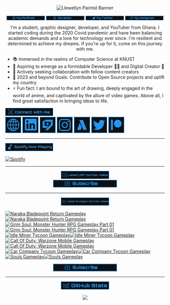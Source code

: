 <!-- Banner -->
<p align="center">
<img src="./images/banner/github-banner-v2.gif" alt="Llewellyn Paintsil Banner" title="Llewellyn Paintsil Banner" loading="eager" decoding="async" longdesc="I'm Llewellyn Adonteng Paintsil. A Christian, web developer, Content Creator, Gamer, Graphic Designer, and anime lover. This is just an improved version of my banner by the way. Hope to work with more people and improve my skills.">
</p>

<div align="center">

<!-- INTRO BADGES START -->
<p>
<!-- My portfolio -->
<a href="https://llewellyn-portfolio.vercel.app/" target="_blank">
<img src="./images/badge/my-portfolio-active.png" align="center" width="24%" alt="Llewellyn's Portfolio Badge [Down]" title="Llewellyn's Portfolio [Down]" loading="eager" decoding="async" longdesc="A custom made badge that leads to the Portfolio of Llewellyn Adonteng Paintsil"></a> 
<!-- My Github -->
<a href="https://github.com/Llewellyn500" target="_blank">
<img src="./images/badge/socialize.png" align="center" width="24%" alt="Llewellyn's Github Profile Badge" title="Llewellyn's Github Profile" loading="eager" decoding="async" longdesc="A custom made badge that leads to the Github Profile of Llewellyn Adonteng Paintsil"></a>
<!-- My Twitter -->
<a href="https://twitter.com/LlewellynAdont1" target="_blank">
<img src="./images/badge/my-twitter.png" align="center" width="24%" alt="Llewellyn's Twitter Badge" title="Llewellyn's Twitter" loading="eager" decoding="async" longdesc="A custom made badge that leads to the Twitter account of Llewellyn Adonteng Paintsil"></a>
<!-- My Instagram -->
<a href="https://instagram.com/llewellynpaint?igshid=MzNINGNkZWQ4Mg==" target="_blank">
<img src="./images/badge/my-instagram.png" width="24%" align="center" alt="Llewellyn's Instagram Badge" title="Llewellyn's Instagram" loading="eager" decoding="async" longdesc="A custom made badge that leads to the instagram account of Llewellyn Adonteng Paintsil"></a>
</p>
<!-- INTRO BADGES END -->

<!-- BODY START -->
<p>
I'm a student, graphic designer, developer, and YouTuber from Ghana. I started coding during the 2020 Covid pandemic and have been balancing academic demands and a love for technology ever since. I'm resilient and determined to achieve my dreams. If you're up for it, come on this journey with me.
</p>
</div>

<p>
<ul>
<li>📚 Immersed in the realms of Computer Science at KNUST</li>
<li>🌱 Aspiring to emerge as a formidable Developer 👨‍💻 and Digital Creator 🎥</li>
<li>👯 Actively seeking collaboration with fellow content creators
</li>
<li>🥅 2023 and beyond Goals: Contribute to Open Source projects and uplift my country
</li>
<li>⚡ Fun fact: I am bound to the art of drawing, deeply engaged in the world of anime, and captivated by the allure of video games. Above all, I find great satisfaction in bringing ideas to life.</li>
</ul>
</p>
<!-- BODY END -->

<!-- SOCIAL MEDIA LINKS START -->
<div>
<img src="./images/badge/connect-with-me.png"  width="30%" alt="connect with me" title="Connect with me" loading="eager" decoding="async" />
</div>
<div>
<a href="https://llewellyn-portfolio.vercel.app/" target="_blank">
<img src="./images/icons/portfolio-[up].png" width="10%" alt="Llewellyn Portfolio Icon" title="Llewellyn's Portfolio" loading="lazy" decoding="async" longdesc="A custom made icon that leads to the Portfolio of Llewellyn Adonteng Paintsil"/></a>
<a href="https://www.linkedin.com/in/llewellynpaintsil" target="_blank">
<img src="./images/icons/linkedin.png" width="10%" alt="Llewellyn Linkedin Profile Icon" title="Llewellyn's Linkedin Profile" loading="lazy" decoding="async" longdesc="A custom made icon that leads to the Linkedin of Llewellyn Adonteng Paintsil"/></a>
<a href="https://www.youtube.com/@lap-tutorials" target="_blank">
<img src="./images/icons/lap.png" width="10%" alt="LAP Youtube Channel Icon" title="LAP YouTube Channel" loading="lazy" decoding="async" longdesc="A custom made icon that leads to the LAP youtube Channel"/></a>
<a href="https://instagram.com/llewellynpaint?igshid=MzNINGNkZWQ4Mg==" target="_blank">
<img src="./images/icons/instagram.png" width="10%" alt="Llewellyn Instagram Icon" title="Llewellyn's Instagram" loading="lazy" decoding="async" longdesc="A custom made icon that leads to the Instagram account of Llewellyn Adonteng Paintsil"/></a>
<a href="https://www.youtube.com/@arclapain" target="_blank">
<img src="./images/icons/arclapain.png" width="10%" alt="Arclapain YouTube Channel Icon" title="Arclapain YouTube Channel" loading="lazy" decoding="async" longdesc="A custom made icon that leads to the Channel of Arclapain"/></a>
<a href="https://twitter.com/LlewellynAdont1" target="_blank">
<img src="./images/icons/twitter.png" width="10%" alt="Llewellyn Twitter Icon" title="Llewellyn's Twitter Account" loading="lazy" decoding="async" longdesc="A custom made icon that leads to the Twitter of Llewellyn Adonteng Paintsil"/></a>
<a href="https://www.patreon.com/LPTeach" target="_blank">
<img src="./images/icons/patreon.png" width="10%" alt="Llewellyn Patreon Icon" title="Llewellyn's Patreon" loading="lazy" decoding="async" longdesc="A custom made icon that leads to the Patreon of Llewellyn Adonteng Paintsil"/></a>
</div>
<!-- SOCIAL MEDIA LINKS END -->

---

<!-- Spotify now playing start -->
<div>
<img src="./images/badge/spotify-now-play.png"  width="30%" alt="spotify now playing" title="Spotify Now Playing" loading="eager" decoding="async"/>
</div>
<div>

[![Spotify](https://spotify-now-playing-two-nu.vercel.app/api/spotify)](https://open.spotify.com/user/31oqgy33mbfmztovhp2eguowwti4)

</div>
<!-- Spotify now playing end -->

---

<div align="center">
<img src="./images/badge/latest-lap-youtube-videos.png"  width="30%" alt="lap youtube videos" title="LAP - Tutorials YouTube Video" loading="eager" decoding="async" />
</div>
<div>

<!-- BEGIN LAP-TUTORIALS-YOUTUBE-CARDS -->

<!-- END LAP-TUTORIALS-YOUTUBE-CARDS -->

<div align="center">
<a href="https://www.youtube.com/@lap-tutorials">
<img src="./images/badge/subscribe.png" width="40%" alt="Subscribe button" title="Subscribe Button" loading="eager" decoding="async" longdesc="A custom made subscribe button"/></a>
</div>

---

<div align="center">
<img src="./images/badge/latest-arclapain-youtube-video.png"  width="30%" alt="arclapain youtube videos" title="Arclapain YouTube Videos" loading="eager" decoding="async" />
</div>
<div>

<!-- BEGIN ARCLAPAIN-YOUTUBE-CARDS -->
[![Naraka Bladepoint Return Gameplay](https://ytcards.demolab.com/?id=029N4VmuHw4&title=Naraka+Bladepoint+Return+Gameplay&lang=en&timestamp=1714168800&background_color=%23101010&title_color=%23FBFBFD&stats_color=%232196f3&max_title_lines=1&width=250&border_radius=5 "Naraka Bladepoint Return Gameplay")](https://www.youtube.com/watch?v=029N4VmuHw4#gh-dark-mode-only)[![Naraka Bladepoint Return Gameplay](https://ytcards.demolab.com/?id=029N4VmuHw4&title=Naraka+Bladepoint+Return+Gameplay&lang=en&timestamp=1714168800&background_color=%23101010&title_color=%23FBFBFD&stats_color=%232196f3&max_title_lines=1&width=250&border_radius=5 "Naraka Bladepoint Return Gameplay")](https://www.youtube.com/watch?v=029N4VmuHw4#gh-light-mode-only)
[![Grim Soul: Monster Hunter RPG Gameplay Part 01](https://ytcards.demolab.com/?id=H0jnMqrnSqQ&title=Grim+Soul%3A+Monster+Hunter+RPG+Gameplay+Part+01&lang=en&timestamp=1713996009&background_color=%23101010&title_color=%23FBFBFD&stats_color=%232196f3&max_title_lines=1&width=250&border_radius=5 "Grim Soul: Monster Hunter RPG Gameplay Part 01")](https://www.youtube.com/watch?v=H0jnMqrnSqQ#gh-dark-mode-only)[![Grim Soul: Monster Hunter RPG Gameplay Part 01](https://ytcards.demolab.com/?id=H0jnMqrnSqQ&title=Grim+Soul%3A+Monster+Hunter+RPG+Gameplay+Part+01&lang=en&timestamp=1713996009&background_color=%23101010&title_color=%23FBFBFD&stats_color=%232196f3&max_title_lines=1&width=250&border_radius=5 "Grim Soul: Monster Hunter RPG Gameplay Part 01")](https://www.youtube.com/watch?v=H0jnMqrnSqQ#gh-light-mode-only)
[![Idle Miner Tycoon Gameplay](https://ytcards.demolab.com/?id=I20unaHxKMw&title=Idle+Miner+Tycoon+Gameplay&lang=en&timestamp=1713823207&background_color=%23101010&title_color=%23FBFBFD&stats_color=%232196f3&max_title_lines=1&width=250&border_radius=5 "Idle Miner Tycoon Gameplay")](https://www.youtube.com/watch?v=I20unaHxKMw#gh-dark-mode-only)[![Idle Miner Tycoon Gameplay](https://ytcards.demolab.com/?id=I20unaHxKMw&title=Idle+Miner+Tycoon+Gameplay&lang=en&timestamp=1713823207&background_color=%23101010&title_color=%23FBFBFD&stats_color=%232196f3&max_title_lines=1&width=250&border_radius=5 "Idle Miner Tycoon Gameplay")](https://www.youtube.com/watch?v=I20unaHxKMw#gh-light-mode-only)
[![Call Of Duty: Warzone Mobile Gameplay](https://ytcards.demolab.com/?id=yiu9f05jll4&title=Call+Of+Duty%3A+Warzone+Mobile+Gameplay&lang=en&timestamp=1713564036&background_color=%23101010&title_color=%23FBFBFD&stats_color=%232196f3&max_title_lines=1&width=250&border_radius=5 "Call Of Duty: Warzone Mobile Gameplay")](https://www.youtube.com/watch?v=yiu9f05jll4#gh-dark-mode-only)[![Call Of Duty: Warzone Mobile Gameplay](https://ytcards.demolab.com/?id=yiu9f05jll4&title=Call+Of+Duty%3A+Warzone+Mobile+Gameplay&lang=en&timestamp=1713564036&background_color=%23101010&title_color=%23FBFBFD&stats_color=%232196f3&max_title_lines=1&width=250&border_radius=5 "Call Of Duty: Warzone Mobile Gameplay")](https://www.youtube.com/watch?v=yiu9f05jll4#gh-light-mode-only)
[![Car Company Tycoon Gameplay](https://ytcards.demolab.com/?id=EGUjjLxDzGY&title=Car+Company+Tycoon+Gameplay&lang=en&timestamp=1713391208&background_color=%23101010&title_color=%23FBFBFD&stats_color=%232196f3&max_title_lines=1&width=250&border_radius=5 "Car Company Tycoon Gameplay")](https://www.youtube.com/watch?v=EGUjjLxDzGY#gh-dark-mode-only)[![Car Company Tycoon Gameplay](https://ytcards.demolab.com/?id=EGUjjLxDzGY&title=Car+Company+Tycoon+Gameplay&lang=en&timestamp=1713391208&background_color=%23101010&title_color=%23FBFBFD&stats_color=%232196f3&max_title_lines=1&width=250&border_radius=5 "Car Company Tycoon Gameplay")](https://www.youtube.com/watch?v=EGUjjLxDzGY#gh-light-mode-only)
[![Souls Gameplay](https://ytcards.demolab.com/?id=5BEfkyTVWIs&title=Souls+Gameplay&lang=en&timestamp=1713218403&background_color=%23101010&title_color=%23FBFBFD&stats_color=%232196f3&max_title_lines=1&width=250&border_radius=5 "Souls Gameplay")](https://www.youtube.com/watch?v=5BEfkyTVWIs#gh-dark-mode-only)[![Souls Gameplay](https://ytcards.demolab.com/?id=5BEfkyTVWIs&title=Souls+Gameplay&lang=en&timestamp=1713218403&background_color=%23101010&title_color=%23FBFBFD&stats_color=%232196f3&max_title_lines=1&width=250&border_radius=5 "Souls Gameplay")](https://www.youtube.com/watch?v=5BEfkyTVWIs#gh-light-mode-only)
<!-- END ARCLAPAIN-YOUTUBE-CARDS -->

<div align="center">
<a href="https://www.youtube.com/@arclapain">
<img src="./images/badge/subscribe.png" width="40%" alt="Subscribe button" title="Subscribe Button" loading="eager" decoding="async" longdesc="A custom made subscribe button"/></a>
</div>

---

<div align="center">
<img src="./images/badge/github-stats.png"  width="30%" alt="github stats" title="GitHub Stats" loading="eager" decoding="async" />
</div>
<p align="center">
<img src="https://github-readme-stats-rho-rouge.vercel.app/api?username=Llewellyn500&show_icons=true&title_color=2196f3&bg_color=101010&text_color=fff&icon_color=2196f3&hide_border=true" />
</p>
